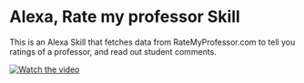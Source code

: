 # Alexa, Rate my professor Skill

This is an Alexa Skill that fetches data from RateMyProfessor.com to tell you ratings of a professor, and read out student comments.

[![Watch the video](https://pisces.bbystatic.com/image2/BestBuy_US/images/products/6287/6287974_sd.jpg)](https://www.youtube.com/watch?v=hw8Pu9C9vHU)
